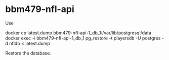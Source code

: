# bbm479-nfl-api

Use

docker cp latest.dump bbm479-nfl-api-1_db_1:/var/lib/postgresql/data
docker exec -i bbm479-nfl-api-1_db_1 pg_restore -t playersdb -U postgres -d nfldb < latest.dump

Restore the database. 